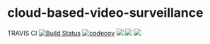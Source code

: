 # cloud-based-video-surveillance

TRAVIS CI [![Build Status](https://travis-ci.com/astor-protect/cloud-based-video-surveillance.svg?token=ZyD4kQuJdYYqcqX5PB3s&branch=master)](https://travis-ci.com/astor-protect/cloud-based-video-surveillance) 
[![codecov](https://codecov.io/gh/astor-protect/cloud-based-video-surveillance/branch/master/graph/badge.svg?token=zYPK1SLGjP)](https://codecov.io/gh/astor-protect/cloud-based-video-surveillance)
[![](https://img.shields.io/docker/pulls/astorprotect/cloud-based-video-surveillance.svg)](https://cloud.docker.com/u/astorprotect/repository/docker/astorprotect/cloud-based-video-surveillance)
[![](https://img.shields.io/docker/automated/astorprotect/cloud-based-video-surveillance.svg)](https://cloud.docker.com/u/astorprotect/repository/docker/astorprotect/cloud-based-video-surveillance)
[![](https://img.shields.io/docker/build/astorprotect/cloud-based-video-surveillance.svg)](https://cloud.docker.com/u/astorprotect/repository/docker/astorprotect/cloud-based-video-surveillance)
